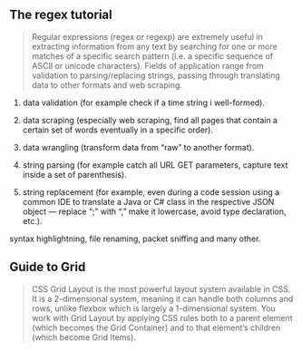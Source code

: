 ## The regex tutorial
> Regular expressions (regex or regexp) are extremely useful in extracting information from any text by searching for one or more matches of a specific search pattern (i.e. a specific sequence of ASCII or unicode characters).
> Fields of application range from validation to parsing/replacing strings, passing through translating data to other formats and web scraping.

1. data validation (for example check if a time string i well-formed).

2. data scraping (especially web scraping, find all pages that contain a certain set of words eventually in a specific order).

3. data wrangling (transform data from “raw” to another format).

4. string parsing (for example catch all URL GET parameters, capture text inside a set of parenthesis).

5. string replacement (for example, even during a code session using a common IDE to translate a Java or C# class in the respective JSON object — replace “;” with “,” make it lowercase, avoid type declaration, etc.).

syntax highlightning, file renaming, packet sniffing and many other.

## Guide to Grid
> CSS Grid Layout is the most powerful layout system available in CSS. It is a 2-dimensional system, meaning it can handle both columns and rows, unlike flexbox which is largely a 1-dimensional system. You work with Grid Layout by applying CSS rules both to a parent element (which becomes the Grid Container) and to that element’s children (which become Grid Items).